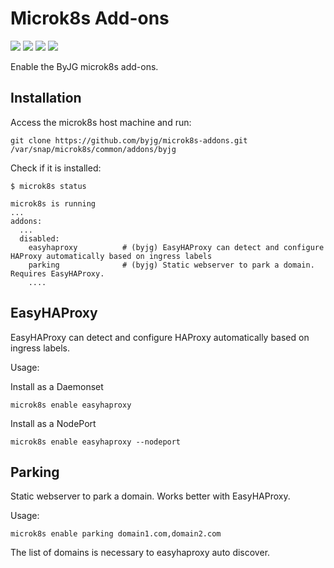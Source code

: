 # Microk8s Add-ons

![](https://img.shields.io/badge/amd64-%E2%9C%93-383)
![](https://img.shields.io/badge/arm64-%E2%9C%93-orange)
![](https://img.shields.io/badge/classic-%E2%9C%93-338)
![](https://img.shields.io/badge/strict-%E2%9C%93-85f)

Enable the ByJG microk8s add-ons.

## Installation

Access the microk8s host machine and run:

```shell
git clone https://github.com/byjg/microk8s-addons.git /var/snap/microk8s/common/addons/byjg
```

Check if it is installed:

```text
$ microk8s status

microk8s is running
...
addons:
  ...
  disabled:
    easyhaproxy          # (byjg) EasyHAProxy can detect and configure HAProxy automatically based on ingress labels
    parking              # (byjg) Static webserver to park a domain. Requires EasyHAProxy.
    ....
```

## EasyHAProxy

EasyHAProxy can detect and configure HAProxy automatically based on ingress labels.

Usage:

Install as a Daemonset

```shell
microk8s enable easyhaproxy
```

Install as a NodePort

```shell
microk8s enable easyhaproxy --nodeport
```

## Parking

Static webserver to park a domain. Works better with EasyHAProxy.

Usage:

```shell
microk8s enable parking domain1.com,domain2.com
```

The list of domains is necessary to easyhaproxy auto discover.
